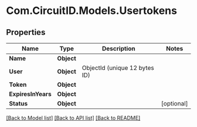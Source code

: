 
# Com.CircuitID.Models.Usertokens

## Properties

Name | Type | Description | Notes
------------ | ------------- | ------------- | -------------
**Name** | **Object** |  | 
**User** | **Object** | ObjectId (unique 12 bytes ID) | 
**Token** | **Object** |  | 
**ExpiresInYears** | **Object** |  | 
**Status** | **Object** |  | [optional] 

[[Back to Model list]](../README.md#documentation-for-models)
[[Back to API list]](../README.md#documentation-for-api-endpoints)
[[Back to README]](../README.md)

